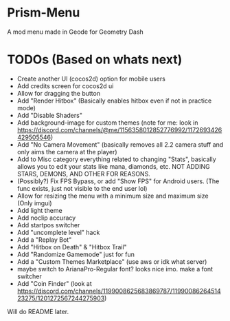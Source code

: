 # Prism-Menu
A mod menu made in Geode for Geometry Dash

# TODOs (Based on whats next)
- Create another UI (cocos2d) option for mobile users
- Add credits screen for cocos2d ui
- Allow for dragging the button
- Add "Render Hitbox" (Basically enables hitbox even if not in practice mode)
- Add "Disable Shaders"
- Add background-image for custom themes (note for me: look in https://discord.com/channels/@me/1156358012852776992/1172693426429505546)
- Add "No Camera Movement" (basically removes all 2.2 camera stuff and only aims the camera at the player)
- Add to Misc category everything related to changing "Stats", basically allows you to edit your stats like mana, diamonds, etc. NOT ADDING STARS, DEMONS, AND OTHER FOR REASONS.
- (Possibly?) Fix FPS Bypass, or add "Show FPS" for Android users. (The func exists, just not visible to the end user lol)
- Allow for resizing the menu with a minimum size and maximum size (Only imgui)
- Add light theme
- Add noclip accuracy
- Add startpos switcher
- Add "uncomplete level" hack
- Add a "Replay Bot"
- Add "Hitbox on Death" & "Hitbox Trail"
- Add "Randomize Gamemode" just for fun
- Add a "Custom Themes Marketplace" (use aws or idk what server)
- maybe switch to ArianaPro-Regular font? looks nice imo. make a font switcher
- Add "Coin Finder" (look at https://discord.com/channels/1199008625683869787/1199008626451423275/1201272567244275903)


Will do README later.
